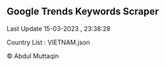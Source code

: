 

## Google Trends Keywords Scraper 
 
Last Update 15-03-2023 , 23:38:28

Country List :
VIETNAM.json



© Abdul Muttaqin 
